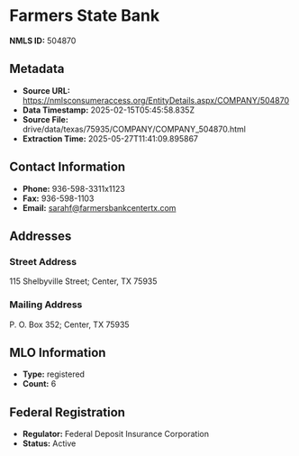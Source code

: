 # Farmers State Bank

**NMLS ID:** 504870

## Metadata
- **Source URL:** https://nmlsconsumeraccess.org/EntityDetails.aspx/COMPANY/504870
- **Data Timestamp:** 2025-02-15T05:45:58.835Z
- **Source File:** drive/data/texas/75935/COMPANY/COMPANY_504870.html
- **Extraction Time:** 2025-05-27T11:41:09.895867

## Contact Information
- **Phone:** 936-598-3311x1123
- **Fax:** 936-598-1103
- **Email:** sarahf@farmersbankcentertx.com

## Addresses
### Street Address
115 Shelbyville Street; Center, TX 75935

### Mailing Address
P. O. Box 352; Center, TX 75935

## MLO Information
- **Type:** registered
- **Count:** 6

## Federal Registration
- **Regulator:** Federal Deposit Insurance Corporation
- **Status:** Active
